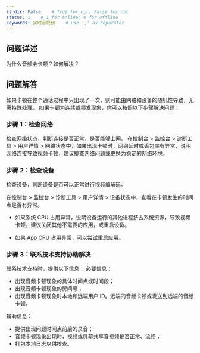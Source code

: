 ```yaml
---
is_dir: False    # True for dir; False for doc
status: 1    # 1 for online; 0 for offline
keywords: 实时音视频    # use ',' as separator
---
```


## 问题详述

为什么音频会卡顿？如何解决？

## 问题解答

如果卡顿在整个通话过程中只出现了一次，则可能由网络和设备的随机性导致，无需特殊处理。
如果卡顿为连续或频发现象，你可以按照以下步骤解决问题：

### 步骤 1：检查网络

检查网络状态，判断连接是否正常，是否能够上网。
在控制台 > 监控台 > 诊断工具 > 用户详情 > 网络状态中，如果出现卡顿时，网络延时或丢包率有异常，说明网络连接导致视频卡顿，建议排查网络问题或更换为稳定的网络环境。

### 步骤 2：检查设备

检查设备，判断设备是否可以正常进行视频编解码。

在控制台 > 监控台 > 诊断工具 > 用户详情 > 设备状态中，查看在卡顿发生的时间点是否有异常。
- 如果系统 CPU 占用异常，说明设备运行的其他进程挤占系统资源，导致视频卡顿。建议关闭其他不需要的应用，或重启设备。

- 如果 App CPU 占用异常，可以尝试重启应用。

### 步骤 3：联系技术支持协助解决

联系技术支持时，提供以下信息：
必要信息：

- 出现音频卡顿现象的具体时间点或时间段；
- 出现音频卡顿现象的房间号；
- 出现音频卡顿现象时本地和远端用户 ID。远端的音频卡顿或发送到远端的音频卡顿。

辅助信息：

- 提供出现问题时间点前后的录音；
- 音频卡顿现象出现时，视频或屏幕共享音视频是否正常、流畅；
- 打包本地日志以供排查。
